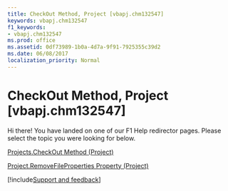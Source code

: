 ```yaml
---
title: CheckOut Method, Project [vbapj.chm132547]
keywords: vbapj.chm132547
f1_keywords:
- vbapj.chm132547
ms.prod: office
ms.assetid: 0df73989-1b0a-4d7a-9f91-7925355c39d2
ms.date: 06/08/2017
localization_priority: Normal
---
```



# CheckOut Method, Project [vbapj.chm132547]

Hi there! You have landed on one of our F1 Help redirector pages. Please select the topic you were looking for below.

[Projects.CheckOut Method (Project)](https://msdn.microsoft.com/library/2de8fef7-150b-4f67-4677-507f5d2a258f%28Office.15%29.aspx)

[Project.RemoveFileProperties Property (Project)](https://msdn.microsoft.com/library/7aff624c-e9c9-f526-b233-fe0cc415e901%28Office.15%29.aspx)

[!include[Support and feedback](~/includes/feedback-boilerplate.md)]